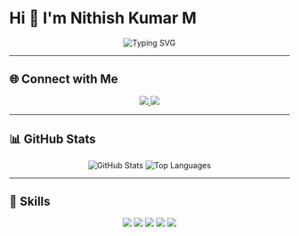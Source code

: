 # Hi 👋 I'm Nithish Kumar M

<p align="center">
  <img src="https://readme-typing-svg.demolab.com?font=Fira+Code&size=24&pause=1000&color=00C9FF&center=true&width=600&height=50&lines=Electronics+Engineer;IoT+Developer;Embedded+Systems+Enthusiast;Team+Leader" alt="Typing SVG"/>
</p>

---

## 🌐 Connect with Me  
<p align="center">
  <a href="https://www.linkedin.com/in/m-nithish-kumar-40b85932a?utm_source=share&utm_campaign=share_via&utm_content=profile&utm_medium=android_app">
    <img src="https://img.shields.io/badge/LinkedIn-Prem%20Kumar%20S-blue?style=for-the-badge&logo=linkedin"/>
  </a>
  <a href="mailto:premkumarsanjay2006@gmail.com">
    <img src="https://img.shields.io/badge/Email-premkumarsanjay2006%40gmail.com-red?style=for-the-badge&logo=gmail&logoColor=white"/>
  </a>
</p>

---

## 📊 GitHub Stats  
<p align="center">
  <img src="https://github-readme-stats.vercel.app/api?username=YOUR_GITHUB_USERNAME&show_icons=true&theme=tokyonight" alt="GitHub Stats"/>
  <img src="https://github-readme-stats.vercel.app/api/top-langs/?username=YOUR_GITHUB_USERNAME&layout=compact&theme=tokyonight" alt="Top Languages"/>
</p>

---

## 🔧 Skills  
<p align="center">
  <img src="https://img.shields.io/badge/Arduino-00979D?style=for-the-badge&logo=arduino&logoColor=white"/>
  <img src="https://img.shields.io/badge/ESP32-FF6F00?style=for-the-badge&logo=espressif&logoColor=white"/>
  <img src="https://img.shields.io/badge/Python-3776AB?style=for-the-badge&logo=python&logoColor=yellow"/>
  <img src="https://img.shields.io/badge/MATLAB-0076A8?style=for-the-badge&logo=mathworks&logoColor=white"/>
  <img src="https://img.shields.io/badge/ThingSpeak-00C9FF?style=for-the-badge"/>
</p>

